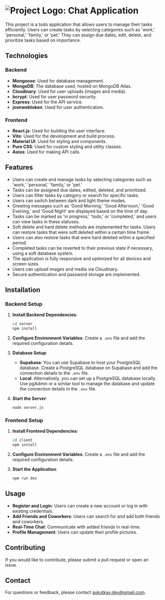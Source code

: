 # ![Project Logo](../stack-task/client/src/assets/logo.png): Chat Application

This project is a todo application that allows users to manage their tasks efficiently. Users can create tasks by selecting categories such as 'work,' 'personal,' 'family,' or 'pet.' They can assign due dates, edit, delete, and prioritize tasks based on importance.

## Technologies

### Backend

- **Mongoose**: Used for database management.
- **MongoDB**: The database used, hosted on MongoDB Atlas.
- **Cloudinary**: Used for user uploads (images and media).
- **bcrypt**: Used for user password security.
- **Express**: Used for the API service.
- **jsonwebtoken**: Used for user authentication.

### Frontend

- **React.js**: Used for building the user interface.
- **Vite**: Used for the development and build process.
- **Material UI**: Used for styling and components.
- **Pure CSS**: Used for custom styling and utility classes.
- **Axios**: Used for making API calls.

## Features

- Users can create and manage tasks by selecting categories such as 'work,' 'personal,' 'family,' or 'pet.'
- Tasks can be assigned due dates, edited, deleted, and prioritized.
- Users can filter tasks by category or search for specific tasks.
- Users can switch between dark and light theme modes.
- Greeting messages such as 'Good Morning,' 'Good Afternoon,' 'Good Evening,' and 'Good Night' are displayed based on the time of day.
- Tasks can be marked as 'in progress,' 'todo,' or 'completed,' and users can view tasks in these statuses.
- Soft delete and hard delete methods are implemented for tasks. Users can restore tasks that were soft deleted within a certain time frame.
- Users can also restore tasks that were hard deleted within a specified period.
- Completed tasks can be reverted to their previous state if necessary, using a soft database system.
- The application is fully responsive and optimized for all devices and screen sizes.
- Users can upload images and media via Cloudinary.
- Secure authentication and password storage are implemented.

## Installation

### Backend Setup

1. **Install Backend Dependencies**:

   ```bash
   cd server
   npm install
   ```

2. **Configure Environment Variables**: Create a `.env` file and add the required configuration details.

3. **Database Setup**:

   - **Supabase**: You can use Supabase to host your PostgreSQL database. Create a PostgreSQL database on Supabase and add the connection details to the `.env` file.
   - **Local**: Alternatively, you can set up a PostgreSQL database locally. Use pgAdmin or a similar tool to manage the database and update the connection details in the `.env` file.

4. **Start the Server**:
   ```bash
   node server.js
   ```

### Frontend Setup

1. **Install Frontend Dependencies**:

   ```bash
   cd client
   npm install
   ```

2. **Configure Environment Variables**: Create a `.env` file and add the required configuration details.

3. **Start the Application**:
   ```bash
   npm run dev
   ```

## Usage

- **Register and Login**: Users can create a new account or log in with existing credentials.
- **Add Friends and Coworkers**: Users can search for and add both friends and coworkers.
- **Real-Time Chat**: Communicate with added friends in real-time.
- **Profile Management**: Users can update their profile pictures.

## Contributing

If you would like to contribute, please submit a pull request or open an issue.

## Contact

For questions or feedback, please contact [aykutkav.dev@gmail.com](mailto:aykutkav.dev@gmail.com).
